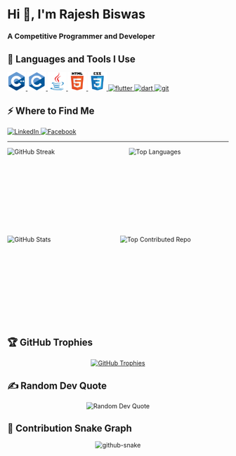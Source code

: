 <h1>Hi 👋, I'm Rajesh Biswas</h1>
<h3>A Competitive Programmer and Developer</h3>


## 🚀 Languages and Tools I Use

<p>
  <a href="https://raw.githubusercontent.com/devicons/devicon/master/icons/cplusplus/cplusplus-original.svg">
    <img src="https://raw.githubusercontent.com/devicons/devicon/master/icons/cplusplus/cplusplus-original.svg" alt="cplusplus" width="42" height="42" />
  </a>
  <a href="https://raw.githubusercontent.com/devicons/devicon/master/icons/c/c-original.svg">
    <img src="https://raw.githubusercontent.com/devicons/devicon/master/icons/c/c-original.svg" alt="c" width="42" height="42" />
  </a>
  <a href="https://raw.githubusercontent.com/devicons/devicon/master/icons/java/java-original.svg">
    <img src="https://raw.githubusercontent.com/devicons/devicon/master/icons/java/java-original.svg" alt="java" width="42" height="42" />
  </a>
  <a href="https://raw.githubusercontent.com/devicons/devicon/master/icons/html5/html5-original-wordmark.svg">
    <img src="https://raw.githubusercontent.com/devicons/devicon/master/icons/html5/html5-original-wordmark.svg" alt="html5" width="42" height="42" />
  </a>
  <a href="https://raw.githubusercontent.com/devicons/devicon/master/icons/css3/css3-original-wordmark.svg">
    <img src="https://raw.githubusercontent.com/devicons/devicon/master/icons/css3/css3-original-wordmark.svg" alt="css3" width="42" height="42" />
  </a>
  <a href="https://www.vectorlogo.zone/logos/flutterio/flutterio-icon.svg">
    <img src="https://www.vectorlogo.zone/logos/flutterio/flutterio-icon.svg" alt="flutter" width="42" height="42" />
  </a>
  <a href="https://www.vectorlogo.zone/logos/dartlang/dartlang-icon.svg">
    <img src="https://www.vectorlogo.zone/logos/dartlang/dartlang-icon.svg" alt="dart" width="42" height="42" />
  </a>
  <a href="https://www.vectorlogo.zone/logos/git-scm/git-scm-icon.svg">
    <img src="https://www.vectorlogo.zone/logos/git-scm/git-scm-icon.svg" alt="git" width="42" height="42" />
  </a>
</p>


## ⚡️ Where to Find Me

<p>
  <a href="https://www.linkedin.com/in/rajesh-biswas-8b9780312/" target="_blank">
    <img src="https://img.shields.io/badge/LinkedIn-0a77b6?style=for-the-badge&logo=linkedin&logoColor=white" alt="LinkedIn" />
  </a>
  <a href="https://www.facebook.com/profile.php?id=100026498283105" target="_blank">
    <img src="https://img.shields.io/badge/Facebook-0866ff?style=for-the-badge&logo=facebook&logoColor=white" alt="Facebook" />
  </a>
</p>

---

<div style="display: flex; justify-content: flex-start; align-items: center; flex-wrap: wrap; gap: 10px;">
  <img style="width: 53%; height: 200px; object-fit: cover;" src="https://github-readme-streak-stats.herokuapp.com/?user=rajesh-1920&theme=dark" alt="GitHub Streak">
  <img style="width: 45%; height: 200px; object-fit: cover;" src="https://github-readme-stats.vercel.app/api/top-langs?username=rajesh-1920&show_icons=true&locale=en&layout=compact&theme=dark" alt="Top Languages" />
</div>

<div style="display: flex; justify-content: flex-start; align-items: stretch; gap: 20px; flex-wrap: wrap;">
  <img src="https://github-readme-stats.vercel.app/api?username=rajesh-1920&show_icons=true&locale=en&theme=dark" alt="GitHub Stats" style="width: 47%; height: 200px; object-fit: cover;" />
  <img src="https://github-contributor-stats.vercel.app/api?username=rajesh-1920&limit=3&theme=dark&combine_all_yearly_contributions=true" alt="Top Contributed Repo" style="width: 47%; height: 200px; object-fit: cover;" />
</div>



## 🏆 GitHub Trophies

<p align="center">
  <a href="https://github.com/ryo-ma/github-profile-trophy">
    <img src="https://github-profile-trophy.vercel.app/?username=rajesh-1920&theme=darkhub" alt="GitHub Trophies" />
  </a>
</p>


## ✍️ Random Dev Quote

<p align="center">
  <img src="https://quotes-github-readme.vercel.app/api?type=horizontal&theme=radical" alt="Random Dev Quote" />
</p>




## 🐍 Contribution Snake Graph

<div align="center">
<picture align="center">
  <source media="(prefers-color-scheme: dark)" srcset="https://raw.githubusercontent.com/tobiasmeyhoefer/tobiasmeyhoefer/output/github-snake-dark.svg" />
  <source media="(prefers-color-scheme: light)" srcset="https://raw.githubusercontent.com/tobiasmeyhoefer/tobiasmeyhoefer/output/github-snake.svg" />
  <img alt="github-snake" src="https://raw.githubusercontent.com/tobiasmeyhoefer/tobiasmeyhoefer/output/github-snake.svg" />
</picture>
</div>


